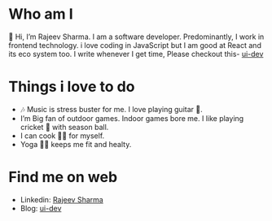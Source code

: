  # Who am I 
 
 👋 Hi, I’m Rajeev Sharma. 
 I am a software developer. Predominantly, I work in frontend technology. i love coding in JavaScript but
 I am good at React and its eco system too. I write whenever I get time, Please checkout this- <a href="https://www.ui-dev.in/" target="_blank">ui-dev</a>
 
# Things i love to do

- 🎶 Music is stress buster for me. I love playing guitar 🎸.
- I’m Big fan of outdoor games. Indoor games bore me. I like playing cricket 🏏 with season ball.
- I can  cook 👨‍🍳 for myself.
- Yoga 🧘‍♂️ keeps me fit and healty.

# Find me on web

- Linkedin: <a href="https://www.linkedin.com/in/rajeev-sharma-0171242b/" target="_blank"> Rajeev Sharma </a>
- Blog: <a href="https://www.ui-dev.in/" target="_blank">ui-dev</a>

<!---
talk2rajeev/talk2rajeev is a ✨ special ✨ repository because its `README.md` (this file) appears on your GitHub profile.
You can click the Preview link to take a look at your changes.
--->
